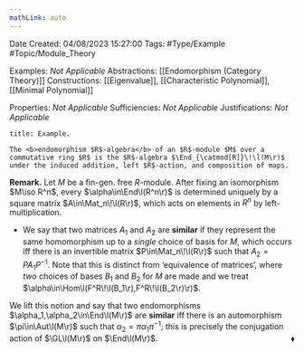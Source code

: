 ```yaml
---
mathLink: auto
---
```


<div class="topSpace"></div>

Date Created: 04/08/2023 15:27:00
Tags: #Type/Example #Topic/Module_Theory

Examples: <i>Not Applicable</i>
Abstractions: [[Endomorphism (Category Theory)]]
Constructions: [[Eigenvalue]], [[Characteristic Polynomial]], [[Minimal Polynomial]]

Properties: <i>Not Applicable</i>
Sufficiencies: <i>Not Applicable</i>
Justifications: <i>Not Applicable</i>

``` ad-Example
title: Example.

The <b>endomorphism $R$-algebra</b> of an $R$-module $M$ over a commutative ring $R$ is the $R$-algebra $\End_{\catmod[R]}\!\l(M\r)$ under the induced addition, left $R$-action, and composition of maps.

```

<b>Remark.</b> Let $M$ be a fin-gen. free $R$-module. After fixing an isomorphism $M\iso R^n$, every $\alpha\in\End\l(R^n\r)$ is determined uniquely by a square matrix $A\in\Mat_n\!\l(R\r)$, which acts on elements in $R^n$ by left-multiplication.
* We say that two matrices $A_1$ and $A_2$ are <b>similar</b> if they represent the same homomorphism up to a <i>single</i> choice of basis for $M$, which occurs iff there is an invertible matrix $P\in\Mat_n\!\l(R\r)$ such that $A_2=PA_1P^{-1}$. Note that this is distinct from ‘equivalence of matrices’, where <i>two</i> choices of bases $B_1$ and $B_2$ for $M$ are made and we treat $\alpha\in\Hom\l(F^R\!\l(B_1\r),F^R\!\l(B_2\r)\r)$.

We lift this notion and say that two endomorphisms $\alpha_1,\alpha_2\in\End\l(M\r)$ are <b>similar</b> iff there is an automorphism $\pi\in\Aut\l(M\r)$ such that $\alpha_2=\pi\alpha_1\pi^{-1}$; this is precisely the conjugation action of $\GL\l(M\r)$ on $\End\l(M\r)$.<span style="float:right;">$\blacklozenge$</span>
